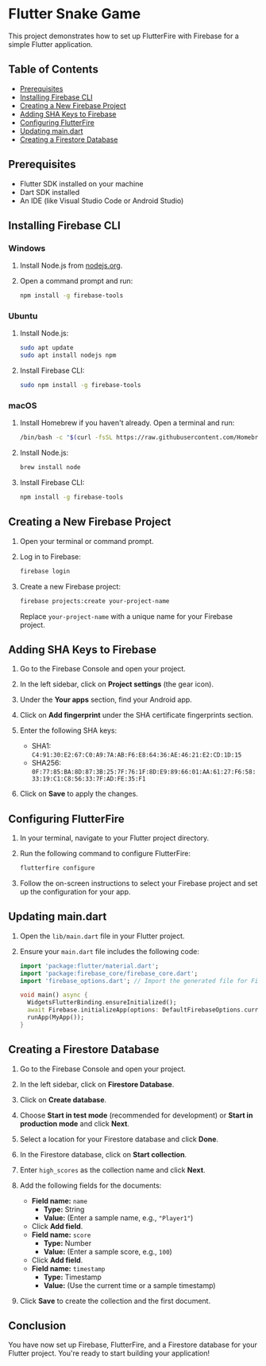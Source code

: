 # Flutter Snake Game

This project demonstrates how to set up FlutterFire with Firebase for a simple Flutter application.

## Table of Contents

- [Prerequisites](#prerequisites)
- [Installing Firebase CLI](#installing-firebase-cli)
- [Creating a New Firebase Project](#creating-a-new-firebase-project)
- [Adding SHA Keys to Firebase](#adding-sha-keys-to-firebase)
- [Configuring FlutterFire](#configuring-flutterfire)
- [Updating main.dart](#updating-maindart)
- [Creating a Firestore Database](#creating-a-firestore-database)

## Prerequisites

- Flutter SDK installed on your machine
- Dart SDK installed
- An IDE (like Visual Studio Code or Android Studio)

## Installing Firebase CLI

### Windows

1. Install Node.js from [nodejs.org](https://nodejs.org/).
2. Open a command prompt and run:

   ```bash
   npm install -g firebase-tools
   ```

### Ubuntu

1. Install Node.js:

   ```bash
   sudo apt update
   sudo apt install nodejs npm
   ```

2. Install Firebase CLI:

   ```bash
   sudo npm install -g firebase-tools
   ```

### macOS

1. Install Homebrew if you haven't already. Open a terminal and run:

   ```bash
   /bin/bash -c "$(curl -fsSL https://raw.githubusercontent.com/Homebrew/install/HEAD/install.sh)"
   ```

2. Install Node.js:

   ```bash
   brew install node
   ```

3. Install Firebase CLI:

   ```bash
   npm install -g firebase-tools
   ```

## Creating a New Firebase Project

1. Open your terminal or command prompt.
2. Log in to Firebase:

   ```bash
   firebase login
   ```

3. Create a new Firebase project:

   ```bash
   firebase projects:create your-project-name
   ```

   Replace `your-project-name` with a unique name for your Firebase project.

## Adding SHA Keys to Firebase

1. Go to the Firebase Console and open your project.
2. In the left sidebar, click on **Project settings** (the gear icon).
3. Under the **Your apps** section, find your Android app.
4. Click on **Add fingerprint** under the SHA certificate fingerprints section.
5. Enter the following SHA keys:

   - SHA1: `C4:91:30:E2:67:C0:A9:7A:AB:F6:E8:64:36:AE:46:21:E2:CD:1D:15`
   - SHA256: `0F:77:85:BA:8D:87:3B:25:7F:76:1F:8D:E9:89:66:01:AA:61:27:F6:58:33:19:C1:C8:56:33:7F:AD:FE:35:F1`

6. Click on **Save** to apply the changes.

## Configuring FlutterFire

1. In your terminal, navigate to your Flutter project directory.
2. Run the following command to configure FlutterFire:

   ```bash
   flutterfire configure
   ```

3. Follow the on-screen instructions to select your Firebase project and set up the configuration for your app.

## Updating main.dart

1. Open the `lib/main.dart` file in your Flutter project.
2. Ensure your `main.dart` file includes the following code:

   ```dart
   import 'package:flutter/material.dart';
   import 'package:firebase_core/firebase_core.dart';
   import 'firebase_options.dart'; // Import the generated file for Firebase options

   void main() async {
     WidgetsFlutterBinding.ensureInitialized();
     await Firebase.initializeApp(options: DefaultFirebaseOptions.currentPlatform);
     runApp(MyApp());
   }

   ```

## Creating a Firestore Database

1. Go to the Firebase Console and open your project.
2. In the left sidebar, click on **Firestore Database**.
3. Click on **Create database**.
4. Choose **Start in test mode** (recommended for development) or **Start in production mode** and click **Next**.
5. Select a location for your Firestore database and click **Done**.
6. In the Firestore database, click on **Start collection**.
7. Enter `high_scores` as the collection name and click **Next**.
8. Add the following fields for the documents:

   - **Field name:** `name`
     - **Type:** String
     - **Value:** (Enter a sample name, e.g., `"Player1"`)
   - Click **Add field**.
   - **Field name:** `score`
     - **Type:** Number
     - **Value:** (Enter a sample score, e.g., `100`)
   - Click **Add field**.
   - **Field name:** `timestamp`
     - **Type:** Timestamp
     - **Value:** (Use the current time or a sample timestamp)

9. Click **Save** to create the collection and the first document.

## Conclusion

You have now set up Firebase, FlutterFire, and a Firestore database for your Flutter project. You're ready to start building your application!
